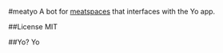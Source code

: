 #meatyo
A bot for [meatspaces](https://chat.meatspac.es) that interfaces with the Yo app.

##License
MIT

##Yo?
Yo
